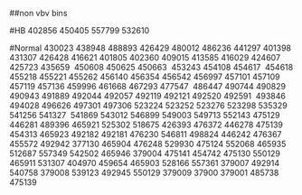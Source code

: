 ##non vbv bins

#HB
402856 
450405 
557799 
532610

#Normal
430023
438948
488893
426429
480012
486236
441297
401398
431307
426428
416621
401805
402360
409015
413585 
416029 
424607 
425723
435659 ​
450608
450625
450663 ​
453243 
454108 
454617 ​
454618
455218 ​
455221 
455262 
456140 
456354 
456542 
456997 
457101 
457109 
457119 
457136 
459996 
461668 
467293
477547 ​
486447
490744 
490829 
490943 
491889
492044 
492057 
492119 
492121 
492520 
492591 ​
493846 
494028 
496626
497301 
497306 
523224 
523252 
523276 
523298
535329
541256
541327 ​
541869 
543012 
546899 
549003 
549713 
552143
475129 
446281
489396 
465921
525302 
518675
426393 
476372
446278 
475139
454313 
465923
492182 
492181
476230 
546811
498824 
446242
476367 
455572
492942 
377130
465904 
476248
529930 
475124
552068 
465935
512687 
557349
542502 
465946
379004 
475141
454742 
475130
550129 
465911
531307 
404970
459654 
465903
528166 
557361
379007 
492914
540758 
379008
539123 
492945
550129 
379009
37900 
379001
485738 
475139
